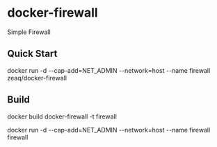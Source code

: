 # docker-firewall
Simple Firewall

## Quick Start
docker run -d --cap-add=NET_ADMIN --network=host --name firewall zeaq/docker-firewall

## Build
docker build docker-firewall -t firewall

docker run -d --cap-add=NET_ADMIN --network=host --name firewall firewall
